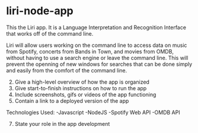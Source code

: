 # liri-node-app
This the Liri app. It is a Language Interpretation and Recognition Interface that works off of the command line.


Liri will allow users working on the command line to access data on music from Spotify, concerts from  Bands in Town, and movies from OMDB, without having to use a search engine or leave the command line. This will prevent the openning of new windows for searches that can be done simply and easily from the comfort of the command line.

2. Give a high-level overview of how the app is organized
3. Give start-to-finish instructions on how to run the app
4. Include screenshots, gifs or videos of the app functioning
5. Contain a link to a deployed version of the app

Technologies Used:
  -Javascript
  -NodeJS
  -Spotify Web API
  -OMDB API
  
7. State your role in the app development

  
